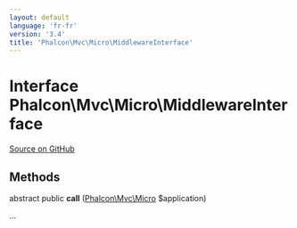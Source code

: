 ```yaml
---
layout: default
language: 'fr-fr'
version: '3.4'
title: 'Phalcon\Mvc\Micro\MiddlewareInterface'
---
```


# Interface **Phalcon\Mvc\Micro\MiddlewareInterface**

<a href="https://github.com/phalcon/cphalcon/tree/v3.4.0/phalcon/mvc/micro/middlewareinterface.zep" class="btn btn-default btn-sm">Source on GitHub</a>

## Methods

abstract public **call** ([Phalcon\Mvc\Micro](/3.4/en/api/Phalcon_Mvc_Micro) $application)

...